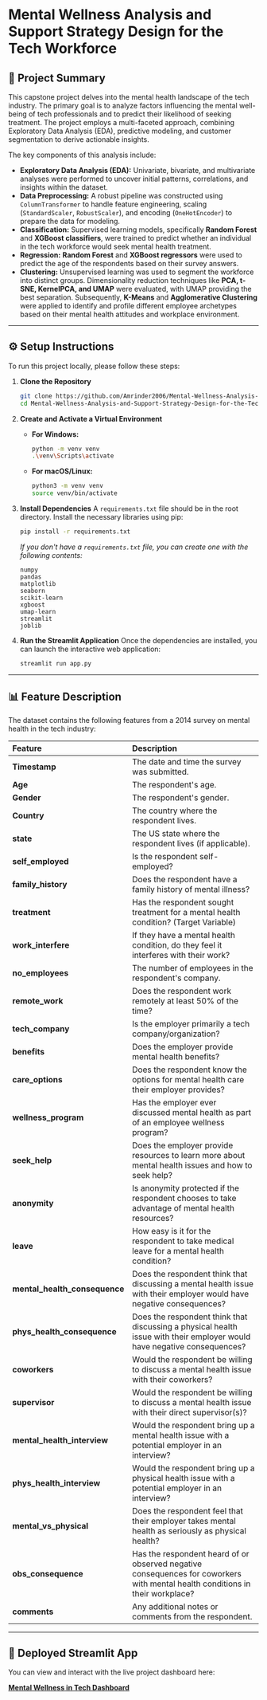 # Mental Wellness Analysis and Support Strategy Design for the Tech Workforce

## 📝 Project Summary

This capstone project delves into the mental health landscape of the tech industry. The primary goal is to analyze factors influencing the mental well-being of tech professionals and to predict their likelihood of seeking treatment. The project employs a multi-faceted approach, combining Exploratory Data Analysis (EDA), predictive modeling, and customer segmentation to derive actionable insights.

The key components of this analysis include:
* **Exploratory Data Analysis (EDA):** Univariate, bivariate, and multivariate analyses were performed to uncover initial patterns, correlations, and insights within the dataset.
* **Data Preprocessing:** A robust pipeline was constructed using `ColumnTransformer` to handle feature engineering, scaling (`StandardScaler`, `RobustScaler`), and encoding (`OneHotEncoder`) to prepare the data for modeling.
* **Classification:** Supervised learning models, specifically **Random Forest** and **XGBoost classifiers**, were trained to predict whether an individual in the tech workforce would seek mental health treatment.
* **Regression:** **Random Forest** and **XGBoost regressors** were used to predict the age of the respondents based on their survey answers.
* **Clustering:** Unsupervised learning was used to segment the workforce into distinct groups. Dimensionality reduction techniques like **PCA, t-SNE, KernelPCA, and UMAP** were evaluated, with UMAP providing the best separation. Subsequently, **K-Means** and **Agglomerative Clustering** were applied to identify and profile different employee archetypes based on their mental health attitudes and workplace environment.

---

## ⚙️ Setup Instructions

To run this project locally, please follow these steps:

1.  **Clone the Repository**
    ```bash
    git clone https://github.com/Amrinder2006/Mental-Wellness-Analysis-and-Support-Strategy-Design-for-the-Tech-Workforce-Analysis.git
    cd Mental-Wellness-Analysis-and-Support-Strategy-Design-for-the-Tech-Workforce-Analysis
    ```

2.  **Create and Activate a Virtual Environment**
    * **For Windows:**
        ```bash
        python -m venv venv
        .\venv\Scripts\activate
        ```
    * **For macOS/Linux:**
        ```bash
        python3 -m venv venv
        source venv/bin/activate
        ```

3.  **Install Dependencies**
    A `requirements.txt` file should be in the root directory. Install the necessary libraries using pip:
    ```bash
    pip install -r requirements.txt
    ```
    *If you don't have a `requirements.txt` file, you can create one with the following contents:*
    ```
    numpy
    pandas
    matplotlib
    seaborn
    scikit-learn
    xgboost
    umap-learn
    streamlit
    joblib
    ```

4.  **Run the Streamlit Application**
    Once the dependencies are installed, you can launch the interactive web application:
    ```bash
    streamlit run app.py
    ```

---

## 📊 Feature Description

The dataset contains the following features from a 2014 survey on mental health in the tech industry:

| Feature | Description |
| :--- | :--- |
| **Timestamp** | The date and time the survey was submitted. |
| **Age** | The respondent's age. |
| **Gender** | The respondent's gender. |
| **Country** | The country where the respondent lives. |
| **state** | The US state where the respondent lives (if applicable). |
| **self_employed** | Is the respondent self-employed? |
| **family_history** | Does the respondent have a family history of mental illness? |
| **treatment** | Has the respondent sought treatment for a mental health condition? (Target Variable) |
| **work_interfere** | If they have a mental health condition, do they feel it interferes with their work? |
| **no_employees** | The number of employees in the respondent's company. |
| **remote_work** | Does the respondent work remotely at least 50% of the time? |
| **tech_company** | Is the employer primarily a tech company/organization? |
| **benefits** | Does the employer provide mental health benefits? |
| **care_options** | Does the respondent know the options for mental health care their employer provides? |
| **wellness_program** | Has the employer ever discussed mental health as part of an employee wellness program? |
| **seek_help** | Does the employer provide resources to learn more about mental health issues and how to seek help? |
| **anonymity** | Is anonymity protected if the respondent chooses to take advantage of mental health resources? |
| **leave** | How easy is it for the respondent to take medical leave for a mental health condition? |
| **mental_health_consequence** | Does the respondent think that discussing a mental health issue with their employer would have negative consequences? |
| **phys_health_consequence** | Does the respondent think that discussing a physical health issue with their employer would have negative consequences? |
| **coworkers** | Would the respondent be willing to discuss a mental health issue with their coworkers? |
| **supervisor** | Would the respondent be willing to discuss a mental health issue with their direct supervisor(s)? |
| **mental_health_interview** | Would the respondent bring up a mental health issue with a potential employer in an interview? |
| **phys_health_interview** | Would the respondent bring up a physical health issue with a potential employer in an interview? |
| **mental_vs_physical** | Does the respondent feel that their employer takes mental health as seriously as physical health? |
| **obs_consequence** | Has the respondent heard of or observed negative consequences for coworkers with mental health conditions in their workplace? |
| **comments** | Any additional notes or comments from the respondent. |

---

## 🚀 Deployed Streamlit App

You can view and interact with the live project dashboard here:

[**Mental Wellness in Tech Dashboard**](<YOUR_STREAMLIT_APP_LINK>)
